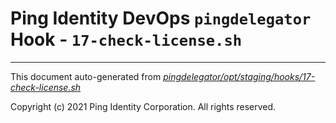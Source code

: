 
# Ping Identity DevOps `pingdelegator` Hook - `17-check-license.sh`

---
This document auto-generated from _[pingdelegator/opt/staging/hooks/17-check-license.sh](https://github.com/pingidentity/pingidentity-docker-builds/blob/master/pingdelegator/opt/staging/hooks/17-check-license.sh)_

Copyright (c) 2021 Ping Identity Corporation. All rights reserved.
